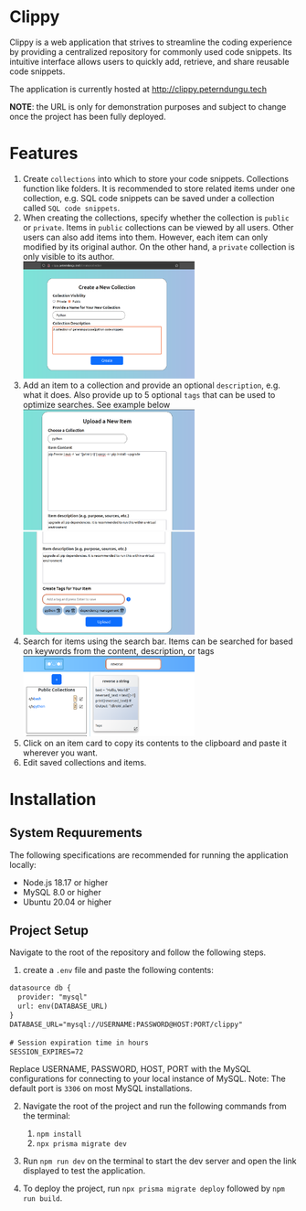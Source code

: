 # Clippy

Clippy is a web application that strives to streamline the coding experience by providing a centralized repository for commonly used code snippets. Its intuitive interface allows users to quickly add, retrieve, and share reusable code snippets.

The application is currently hosted at http://clippy.peterndungu.tech

**NOTE**: the URL is only for demonstration purposes and subject to change once the project has been fully deployed.

# Features

1. Create `collections` into which to store your code snippets. Collections function like folders. It is recommended to store related items under one collection, e.g. SQL code snippets can be saved under a collection called `SQL code snippets`.
2. When creating the collections, specify whether the collection is `public` or `private`. Items in `public` collections can be viewed by all users. Other users can also add items into them. However, each item can only modified by its original author. On the other hand, a `private` collection is only visible to its author.
   <br>
   <img src="images/create-a-collection.png" width="300"/>
   <br>
3. Add an item to a collection and provide an optional `description`, e.g. what it does. Also provide up to 5 optional `tags` that can be used to optimize searches. See example below
   <br>
   <img src="images/upload-item-1.png" width="300"/>
   <img src="images/upload-item-2.png" width="300"/>
   <br>
4. Search for items using the search bar. Items can be searched for based on keywords from the content, description, or tags
   <br>
   <img src="images/search.png" width="300"/>
   <br>
5. Click on an item card to copy its contents to the clipboard and paste it wherever you want.
6. Edit saved collections and items.

# Installation

## System Requurements

The following specifications are recommended for running the application locally:

- Node.js 18.17 or higher
- MySQL 8.0 or higher
- Ubuntu 20.04 or higher

## Project Setup

Navigate to the root of the repository and follow the following steps.

1. create a `.env` file and paste the following contents:

```
datasource db {
  provider: "mysql"
  url: env(DATABASE_URL)
}
DATABASE_URL="mysql://USERNAME:PASSWORD@HOST:PORT/clippy"

# Session expiration time in hours
SESSION_EXPIRES=72
```

Replace USERNAME, PASSWORD, HOST, PORT with the MySQL configurations for connecting to your local
instance of MySQL. Note: The default port is `3306` on most MySQL installations.

2. Navigate the root of the project and run the following commands from the terminal:

   1. `npm install`
   2. `npx prisma migrate dev`

3. Run `npm run dev` on the terminal to start the dev server and open the link displayed to test the application.

4. To deploy the project, run `npx prisma migrate deploy` followed by `npm run build`.
